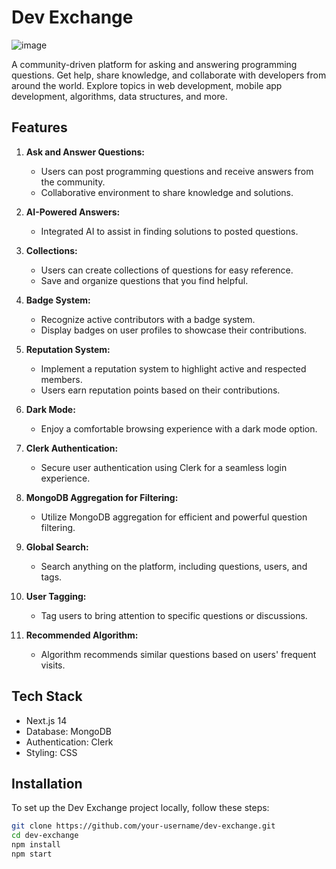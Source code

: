 # Dev Exchange


![image](https://github.com/Nishitbaria/Dev-Exchange/assets/85815172/154b1c51-8799-497c-96ab-5c7bad6c9e74)



A community-driven platform for asking and answering programming questions. Get help, share knowledge, and collaborate with developers from around the world. Explore topics in web development, mobile app development, algorithms, data structures, and more.

## Features

1. **Ask and Answer Questions:**
   - Users can post programming questions and receive answers from the community.
   - Collaborative environment to share knowledge and solutions.

2. **AI-Powered Answers:**
   - Integrated AI to assist in finding solutions to posted questions.

3. **Collections:**
   - Users can create collections of questions for easy reference.
   - Save and organize questions that you find helpful.

4. **Badge System:**
   - Recognize active contributors with a badge system.
   - Display badges on user profiles to showcase their contributions.

5. **Reputation System:**
   - Implement a reputation system to highlight active and respected members.
   - Users earn reputation points based on their contributions.

6. **Dark Mode:**
   - Enjoy a comfortable browsing experience with a dark mode option.

7. **Clerk Authentication:**
   - Secure user authentication using Clerk for a seamless login experience.

8. **MongoDB Aggregation for Filtering:**
   - Utilize MongoDB aggregation for efficient and powerful question filtering.

9. **Global Search:**
   - Search anything on the platform, including questions, users, and tags.

10. **User Tagging:**
    - Tag users to bring attention to specific questions or discussions.

11. **Recommended Algorithm:**
    - Algorithm recommends similar questions based on users' frequent visits.

## Tech Stack

- Next.js 14
- Database: MongoDB
- Authentication: Clerk
- Styling: CSS

## Installation

To set up the Dev Exchange project locally, follow these steps:

```bash
git clone https://github.com/your-username/dev-exchange.git
cd dev-exchange
npm install
npm start
